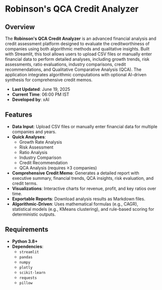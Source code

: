 # Robinson's QCA Credit Analyzer

## Overview
The **Robinson's QCA Credit Analyzer** is an advanced financial analysis and credit assessment platform designed to evaluate the creditworthiness of companies using both algorithmic methods and qualitative insights. Built with Streamlit, this tool allows users to upload CSV files or manually enter financial data to perform detailed analyses, including growth trends, risk assessments, ratio evaluations, industry comparisons, credit recommendations, and Qualitative Comparative Analysis (QCA). The application integrates algorithmic computations with optional AI-driven synthesis for comprehensive credit memos.

- **Last Updated**: June 19, 2025
- **Current Time**: 06:00 PM IST
- **Developed by**: xAI

## Features
- **Data Input**: Upload CSV files or manually enter financial data for multiple companies and years.
- **Quick Analyses**:
  - Growth Rate Analysis
  - Risk Assessment
  - Ratio Analysis
  - Industry Comparison
  - Credit Recommendation
  - QCA Analysis (requires ≥3 companies)
- **Comprehensive Credit Memo**: Generates a detailed report with executive summary, financial trends, QCA insights, risk evaluation, and credit terms.
- **Visualizations**: Interactive charts for revenue, profit, and key ratios over time.
- **Exportable Reports**: Download analysis results as Markdown files.
- **Algorithmic-Driven**: Uses mathematical formulas (e.g., CAGR), statistical models (e.g., KMeans clustering), and rule-based scoring for deterministic outputs.

## Requirements
- **Python 3.8+**
- **Dependencies**:
  - `streamlit`
  - `pandas`
  - `numpy`
  - `plotly`
  - `scikit-learn`
  - `requests`
  - `pillow`